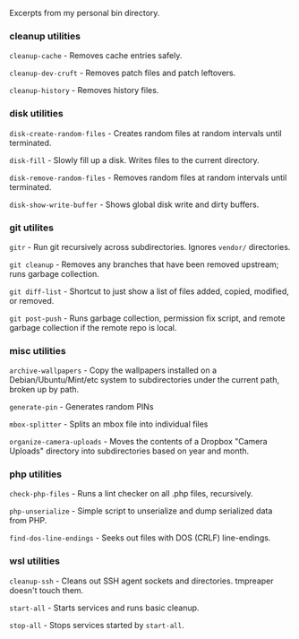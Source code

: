 Excerpts from my personal bin directory.

### cleanup utilities

`cleanup-cache` - Removes cache entries safely.

`cleanup-dev-cruft` - Removes patch files and patch leftovers.

`cleanup-history` - Removes history files.

### disk utilities

`disk-create-random-files` - Creates random files at random intervals until terminated.

`disk-fill` - Slowly fill up a disk.  Writes files to the current directory.

`disk-remove-random-files` - Removes random files at random intervals until terminated.

`disk-show-write-buffer` - Shows global disk write and dirty buffers.

### git utilites

`gitr` - Run git recursively across subdirectories.  Ignores `vendor/` directories.

`git cleanup` - Removes any branches that have been removed upstream; runs garbage collection.

`git diff-list` - Shortcut to just show a list of files added, copied, modified, or removed.

`git post-push` - Runs garbage collection, permission fix script, and remote garbage collection if the remote repo is local.

### misc utilities

`archive-wallpapers` - Copy the wallpapers installed on a Debian/Ubuntu/Mint/etc
		       system to subdirectories under the current path, broken
                       up by path.

`generate-pin` - Generates random PINs

`mbox-splitter` - Splits an mbox file into individual files

`organize-camera-uploads` - Moves the contents of a Dropbox "Camera Uploads"
			    directory into subdirectories based on year and
                            month.

### php utilities

`check-php-files` - Runs a lint checker on all .php files, recursively.

`php-unserialize` - Simple script to unserialize and dump serialized data from PHP.

`find-dos-line-endings` - Seeks out files with DOS (CRLF) line-endings.

### wsl utilities

`cleanup-ssh` - Cleans out SSH agent sockets and directories.  tmpreaper doesn't touch them.

`start-all` - Starts services and runs basic cleanup.

`stop-all` - Stops services started by `start-all`.
